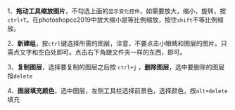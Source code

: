 1、**拖动工具缩放图片**，不勾选上面的`显示变化控件`，如需要放大，缩小，旋转，按`ctrl+T`。在photoshopcc2019中放大缩小是等比例缩放，按住`shift`不等比例缩放。

2、**新建组**，按`ctrl`键选择所需的图层，注意，不要点击小眼睛和图层的图片。只需点文字和空白处即可。点击右下角跟文件夹一样的东西，即可。

3、**复制图层**，选择要复制的图层之后按 `ctrl+j` ，**删除图层**，选中要删除的图层按`delete`

4、**图层填充颜色**，选中图层，左侧工具栏选择前景色，选择颜色，按`alt+delete`填充

